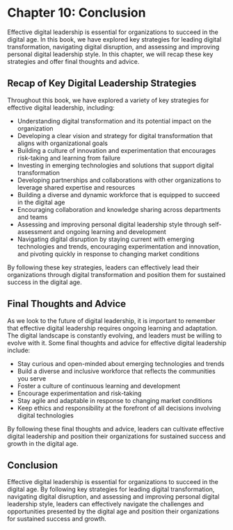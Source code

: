 Chapter 10: Conclusion
======================

Effective digital leadership is essential for organizations to succeed in the digital age. In this book, we have explored key strategies for leading digital transformation, navigating digital disruption, and assessing and improving personal digital leadership style. In this chapter, we will recap these key strategies and offer final thoughts and advice.

Recap of Key Digital Leadership Strategies
------------------------------------------

Throughout this book, we have explored a variety of key strategies for effective digital leadership, including:

* Understanding digital transformation and its potential impact on the organization
* Developing a clear vision and strategy for digital transformation that aligns with organizational goals
* Building a culture of innovation and experimentation that encourages risk-taking and learning from failure
* Investing in emerging technologies and solutions that support digital transformation
* Developing partnerships and collaborations with other organizations to leverage shared expertise and resources
* Building a diverse and dynamic workforce that is equipped to succeed in the digital age
* Encouraging collaboration and knowledge sharing across departments and teams
* Assessing and improving personal digital leadership style through self-assessment and ongoing learning and development
* Navigating digital disruption by staying current with emerging technologies and trends, encouraging experimentation and innovation, and pivoting quickly in response to changing market conditions

By following these key strategies, leaders can effectively lead their organizations through digital transformation and position them for sustained success in the digital age.

Final Thoughts and Advice
-------------------------

As we look to the future of digital leadership, it is important to remember that effective digital leadership requires ongoing learning and adaptation. The digital landscape is constantly evolving, and leaders must be willing to evolve with it. Some final thoughts and advice for effective digital leadership include:

* Stay curious and open-minded about emerging technologies and trends
* Build a diverse and inclusive workforce that reflects the communities you serve
* Foster a culture of continuous learning and development
* Encourage experimentation and risk-taking
* Stay agile and adaptable in response to changing market conditions
* Keep ethics and responsibility at the forefront of all decisions involving digital technologies

By following these final thoughts and advice, leaders can cultivate effective digital leadership and position their organizations for sustained success and growth in the digital age.

Conclusion
----------

Effective digital leadership is essential for organizations to succeed in the digital age. By following key strategies for leading digital transformation, navigating digital disruption, and assessing and improving personal digital leadership style, leaders can effectively navigate the challenges and opportunities presented by the digital age and position their organizations for sustained success and growth.
